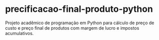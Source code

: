 # precificacao-final-produto-python
Projeto acadêmico de programação em Python para cálculo de preço de custo e preço final de produtos com margem de lucro e impostos acumulativos.
